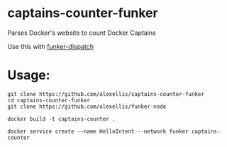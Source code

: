 # captains-counter-funker

Parses Docker's website to count Docker Captains

Use this with [funker-dispatch](https://github.com/alexellis/funker-dispatch)

Usage:
======

```
git clone https://github.com/alexellis/captains-counter-funker
cd captains-counter-funker
git clone https://github.com/alexellis/funker-node

docker build -t captains-counter .

docker service create --name HelloIntent --network funker captains-counter
```
